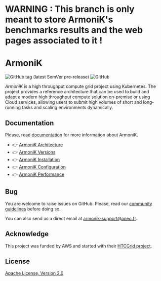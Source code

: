 # WARNING : This branch is only meant to store ArmoniK's benchmarks results and the web pages associated to it !

# ArmoniK

![GitHub tag (latest SemVer pre-release)](https://img.shields.io/github/v/tag/aneoconsulting/ArmoniK?color=fe5001&label=latest%20version&sort=semver)
 ![GitHub](https://img.shields.io/github/license/aneoconsulting/ArmoniK)

<em>ArmoniK</em> is a high throughput compute grid project using Kubernetes. The project provides a reference
architecture that can be used to build and adapt a modern high throughput compute solution on-premise or using Cloud
services, allowing users to submit high volumes of short and long-running tasks and scaling environments dynamically.

## Documentation

Please, read [documentation](https://aneoconsulting.github.io/ArmoniK/) for more information about ArmoniK.

- 👉 [ArmoniK Architecture](https://aneoconsulting.github.io/ArmoniK/armonik)
- 👉 [ArmoniK Versions](https://aneoconsulting.github.io/ArmoniK/armonik#versions)
- 👉 [ArmoniK Installation](https://aneoconsulting.github.io/ArmoniK/installation)
- 👉 [ArmoniK Configuration](https://aneoconsulting.github.io/ArmoniK/guide/how-to/how-to-configure-authentication)
- 👉 [ArmoniK Performance](https://aneoconsulting.github.io/ArmoniK/benchmarking/test-plan)


## Bug

You are welcome to raise issues on GitHub. Please, read our [community guidelines](https://aneoconsulting.github.io/ArmoniK.Community/) before doing so.

You can also send us a direct email at [armonik-support@aneo.fr](mailto:armonik-support@aneo.fr).

## Acknowledge

This project was funded by AWS and started with their [HTCGrid project](https://awslabs.github.io/aws-htc-grid/).

## License

[Apache License, Version 2.0](https://github.com/aneoconsulting/ArmoniK/blob/main/LICENSE)
